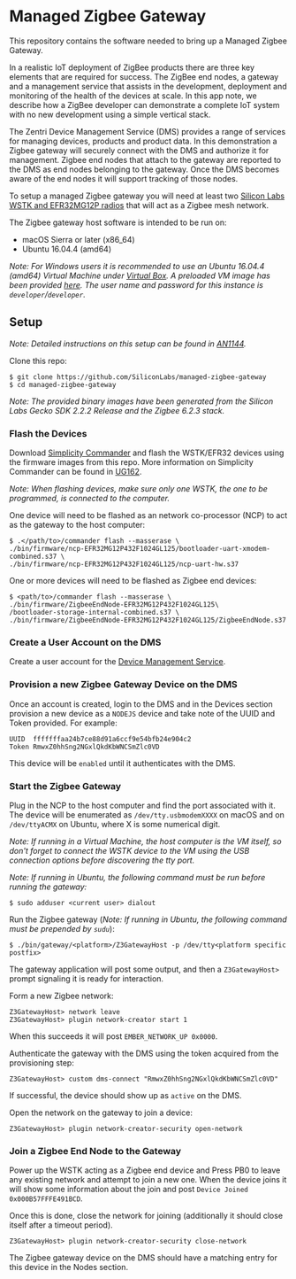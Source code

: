 # Managed Zigbee Gateway

This repository contains the software needed to bring up a Managed Zigbee Gateway.

In a realistic IoT deployment of ZigBee products there are three key elements that are required for success. The ZigBee end nodes, a gateway and a management service that assists in the development, deployment and monitoring of the health of the devices at scale. In this app note, we describe how a ZigBee developer can demonstrate a complete IoT system with no new development using a simple vertical stack.

The Zentri Device Management Service (DMS) provides a range of services for managing devices, products and product data. In this demonstration a Zigbee gateway will securely connect with the DMS and authorize it for management. Zigbee end nodes that attach to the gateway are reported to the DMS as end nodes belonging to the gateway. Once the DMS becomes aware of the end nodes it will support tracking of those nodes.

To setup a managed Zigbee gateway you will need at least two [Silicon Labs WSTK and EFR32MG12P radios](https://www.silabs.com/products/development-tools/wireless/mesh-networking/mighty-gecko-starter-kit) that will act as a Zigbee mesh network.

The Zigbee gateway host software is intended to be run on:
* macOS Sierra or later (x86_64)
* Ubuntu 16.04.4 (amd64)

_Note: For Windows users it is recommended to use an Ubuntu 16.04.4 (amd64) Virtual Machine under [Virtual Box](https://www.virtualbox.org/). A preloaded VM image has been provided [here](https://zigbee-managed-gateway.zentri.com/SiliconLabsZigbeeGatewayDMS.ova). The user name and password for this instance is `developer`/`developer`._

## Setup

_Note: Detailed instructions on this setup can be found in [AN1144](https://www.silabs.com/documents/public/application-notes/an1144-using-device-mgmt-service-zigbee-gateways.pdf)._

Clone this repo:
```
$ git clone https://github.com/SiliconLabs/managed-zigbee-gateway
$ cd managed-zigbee-gateway
```

_Note: The provided binary images have been generated from the Silicon Labs Gecko SDK 2.2.2 Release and the Zigbee 6.2.3 stack._

### Flash the Devices

Download [Simplicity Commander](https://www.silabs.com/products/mcu/programming-options) and flash the WSTK/EFR32 devices using the firmware images from this repo. More information on Simplicity Commander can be found in [UG162](https://www.silabs.com/documents/public/user-guides/ug162-simplicity-commander-reference-guide.pdf).

_Note: When flashing devices, make sure only one WSTK, the one to be programmed, is connected to the computer._

One device will need to be flashed as an network co-processor (NCP) to act as the gateway to the host computer:
```
$ .</path/to>/commander flash --masserase \
./bin/firmware/ncp-EFR32MG12P432F1024GL125/bootloader-uart-xmodem-combined.s37 \
./bin/firmware/ncp-EFR32MG12P432F1024GL125/ncp-uart-hw.s37
```

One or more devices will need to be flashed as Zigbee end devices:
```
$ <path/to>/commander flash --masserase \
./bin/firmware/ZigbeeEndNode-EFR32MG12P432F1024GL125\
/bootloader-storage-internal-combined.s37 \
./bin/firmware/ZigbeeEndNode-EFR32MG12P432F1024GL125/ZigbeeEndNode.s37
```

### Create a User Account on the DMS

Create a user account for the [Device Management Service](http://gw-demo-dms.zentri.com/signup).

### Provision a new Zigbee Gateway Device on the DMS

Once an account is created, login to the DMS and in the Devices section provision a new device as a `NODEJS` device and take note of the UUID and Token provided. For example:
```
UUID  fffffffaa24b7ce88d91a6ccf9e54bfb24e904c2
Token RmwxZ0hhSng2NGxlQkdKbWNCSmZlc0VD
```
This device will be `enabled` until it authenticates with the DMS.

### Start the Zigbee Gateway

Plug in the NCP to the host computer and find the port associated with it. The device will be enumerated as `/dev/tty.usbmodemXXXX` on macOS and on `/dev/ttyACMX` on Ubuntu, where X is some numerical digit.

_Note: If running in a Virtual Machine, the host computer is the VM itself, so don't forget to connect the WSTK device to the VM using the USB connection options before discovering the tty port._

_Note: If running in Ubuntu, the following command must be run before running the gateway:_
```
$ sudo adduser <current user> dialout
```

Run the Zigbee gateway (_Note: If running in Ubuntu, the following command must be prepended by `sudu`_):
```
$ ./bin/gateway/<platform>/Z3GatewayHost -p /dev/tty<platform specific postfix>
```

The gateway application will post some output, and then a `Z3GatewayHost>` prompt signaling it is ready for interaction.

Form a new Zigbee network:
```
Z3GatewayHost> network leave
Z3GatewayHost> plugin network-creator start 1
```
When this succeeds it will post `EMBER_NETWORK_UP 0x0000`.

Authenticate the gateway with the DMS using the token acquired from the provisioning step:
```
Z3GatewayHost> custom dms-connect "RmwxZ0hhSng2NGxlQkdKbWNCSmZlc0VD"
```

If successful, the device should show up as `active` on the DMS.

Open the network on the gateway to join a device:
```
Z3GatewayHost> plugin network-creator-security open-network
```

### Join a Zigbee End Node to the Gateway

Power up the WSTK acting as a Zigbee end device and Press PB0 to leave any existing network and attempt to join a new one. When the device joins it will show some information about the join and post `Device Joined 0x000B57FFFE491BCD`.

Once this is done, close the network for joining (additionally it should close itself after a timeout period).
```
Z3GatewayHost> plugin network-creator-security close-network
```

The Zigbee gateway device on the DMS should have a matching entry for this device in the Nodes section.
